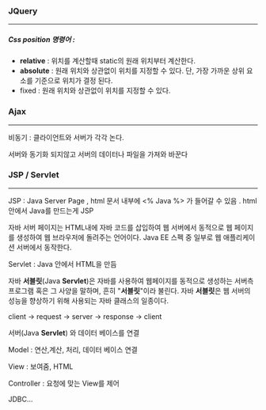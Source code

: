 ### JQuery

------



##### Css position 명령어 :

- **relative** : 위치를 계산할때 static의 원래 위치부터 계산한다.
-  **absolute** : 원래 위치와 상관없이 위치를 지정할 수 있다. 단, 가장 가까운 상위 요소를 기준으로 위치가 결정 된다. 
- fixed : 원래 위치와 상관없이 위치를 지정할 수 있다.



### Ajax

------

비동기 : 클라이언트와 서버가 각각 논다.

서버와 동기화 되지않고 서버의 데이터나 파일을 가져와 바꾼다



### JSP / Servlet

------



JSP : Java Server Page , html 문서 내부에 <% Java %> 가 들어갈 수 있음 . html안에서 Java를 만드는게 JSP

자바 서버 페이지는 HTML내에 자바 코드를 삽입하여 웹 서버에서 동적으로 웹 페이지를 생성하여 웹 브라우저에 돌려주는 언어이다. Java EE 스펙 중 일부로 웹 애플리케이션 서버에서 동작한다.



Servlet : Java 안에서 HTML을 만듬

자바 **서블릿**(Java **Servlet**)은 자바를 사용하여 웹페이지를 동적으로 생성하는 서버측 프로그램 혹은 그 사양을 말하며, 흔히 "**서블릿**"이라 불린다. 자바 **서블릿**은 웹 서버의 성능을 향상하기 위해 사용되는 자바 클래스의 일종이다.



client	->	request	->	server	->	response	->	client



서버(Java **Servlet**) 와 데이터 베이스를 연결



Model : 연산,계산, 처리, 데이터 베이스 연결

View : 보여줌, HTML

Controller : 요청에 맞는 View를 제어



JDBC...